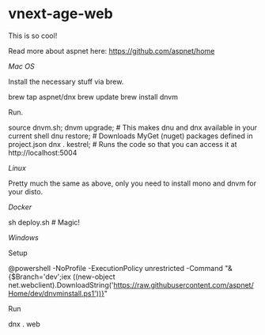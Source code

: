 # vnext-age-web

This is so cool!

Read more about aspnet here: https://github.com/aspnet/home

*Mac OS*

Install the necessary stuff via brew.

brew tap aspnet/dnx
brew update
brew install dnvm

Run.

source dnvm.sh;
dnvm upgrade; # This makes dnu and dnx available in your current shell
dnu restore; # Downloads MyGet (nuget) packages defined in project.json
dnx . kestrel; # Runs the code so that you can access it at http://localhost:5004

*Linux*

Pretty much the same as above, only you need to install mono and dnvm for your disto.

*Docker*

sh deploy.sh # Magic!

*Windows*

Setup

@powershell -NoProfile -ExecutionPolicy unrestricted -Command "&{$Branch='dev';iex ((new-object net.webclient).DownloadString('https://raw.githubusercontent.com/aspnet/Home/dev/dnvminstall.ps1'))}"

Run

dnx . web